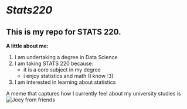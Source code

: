 # *Stats220*

## This is my repo for STATS 220. 

**A little about me:**

1. I am undertaking a degree in Data Science
2. I am taking STATS 220 because:
   * it is a core subject in my degree
   * i enjoy statistics and math (I know :3)
3. I am interested in learning about statistics

A meme that captures how I currently feel about my university studies is ![Joey from friends](https://media1.tenor.com/m/JxoJ7inr68UAAAAC/joey-joey-tribbian.gif)
